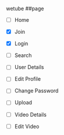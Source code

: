 wetube
##page
 - [ ] Home
 - [X] Join
 - [X] Login
 - [ ] Search
 - [ ] User Details
 - [ ] Edit Profile
 - [ ] Change Password
 - [ ] Upload
 - [ ] Video Details
 - [ ] Edit Video

